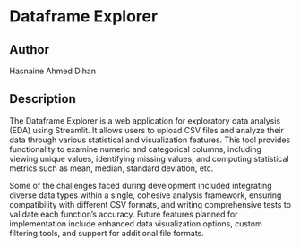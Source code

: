 # Dataframe Explorer

## Author
Hasnaine Ahmed Dihan
## Description
The Dataframe Explorer is a web application for exploratory data analysis (EDA) using Streamlit. It allows users to upload CSV files and analyze their data through various statistical and visualization features. This tool provides functionality to examine numeric and categorical columns, including viewing unique values, identifying missing values, and computing statistical metrics such as mean, median, standard deviation, etc.

Some of the challenges faced during development included integrating diverse data types within a single, cohesive analysis framework, ensuring compatibility with different CSV formats, and writing comprehensive tests to validate each function’s accuracy. Future features planned for implementation include enhanced data visualization options, custom filtering tools, and support for additional file formats.


